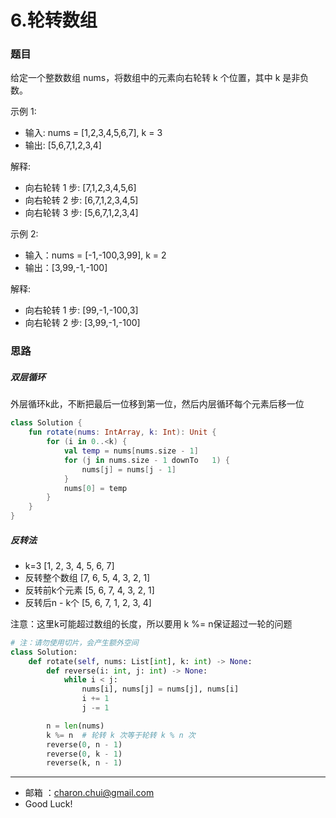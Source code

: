 6.轮转数组
===


### 题目

给定一个整数数组 nums，将数组中的元素向右轮转 k 个位置，其中 k 是非负数。


示例 1:     

- 输入: nums = [1,2,3,4,5,6,7], k = 3
- 输出: [5,6,7,1,2,3,4]

解释:      
- 向右轮转 1 步: [7,1,2,3,4,5,6]
- 向右轮转 2 步: [6,7,1,2,3,4,5]
- 向右轮转 3 步: [5,6,7,1,2,3,4]

示例 2:     

- 输入：nums = [-1,-100,3,99], k = 2
- 输出：[3,99,-1,-100]

解释:     

- 向右轮转 1 步: [99,-1,-100,3]
- 向右轮转 2 步: [3,99,-1,-100]



### 思路


##### 双层循环

外层循环k此，不断把最后一位移到第一位，然后内层循环每个元素后移一位

```kotlin
class Solution {
    fun rotate(nums: IntArray, k: Int): Unit {
        for (i in 0..<k) {
            val temp = nums[nums.size - 1]
            for (j in nums.size - 1 downTo   1) {
                nums[j] = nums[j - 1]
            }
            nums[0] = temp
        }
    }
}
```
##### 反转法


- k=3
[1, 2, 3, 4, 5, 6, 7]
- 反转整个数组
[7, 6, 5, 4, 3, 2, 1]
- 反转前k个元素
[5, 6, 7, 4, 3, 2, 1]
- 反转后n - k个
[5, 6, 7, 1, 2, 3, 4]


注意：这里k可能超过数组的长度，所以要用 k %= n保证超过一轮的问题
```python
# 注：请勿使用切片，会产生额外空间
class Solution:
    def rotate(self, nums: List[int], k: int) -> None:
        def reverse(i: int, j: int) -> None:
            while i < j:
                nums[i], nums[j] = nums[j], nums[i]
                i += 1
                j -= 1

        n = len(nums)
        k %= n  # 轮转 k 次等于轮转 k % n 次
        reverse(0, n - 1)
        reverse(0, k - 1)
        reverse(k, n - 1)
```


---
- 邮箱 ：charon.chui@gmail.com  
- Good Luck! 

	
